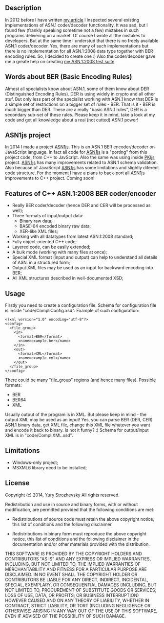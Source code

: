 ## Description

In 2012 before I have written [my article](http://www.strozhevsky.com/free_docs/asn1_in_simple_words.pdf) I inspected several existing implementations of ASN.1 coder/decoder functionality. It was sad, but I found few (frankly speaking sometime not a few) mistakes in such programs delivering on a market. Of course I wrote all the mistakes to developers. But at the same time I understud that there is no freely available ASN.1 coder/decoder. Yes, there are many of such implementations but there is no implementation for all ASN.1:2008 data type together with BER encoding rules. So, I decided to create one :) Also the coder/decoder gave me a greate help on creating [my ASN.1:2008 test suite](https://github.com/YuryStrozhevsky/ASN1-2008-free-test-suite). 

## Words about BER (Basic Encoding Rules)

Almost all specialists know about ASN.1, some of them know about DER (Distinguished Encoding Rules). DER is using widely in crypto and all other stuf. But only less part of the specialist working with ASN.1 know that DER is a simple set of restrictions on a bigger set of rules - BER. That is it - BER is much bigger than DER. These are a really "basic ASN.1 rules", DER is a secondary sub-set of these rules. Please keep it in mind, take a look at my code and get all knowledge about a real (not cutted) ASN.1 power!

## ASN1js project

In 2014 I made a project [ASN1js](https://github.com/GlobalSign/ASN1.js). This is an ASN.1 BER encoder/decoder on JavaScript language. In fact all code for [ASN1js](https://github.com/GlobalSign/ASN1.js) is a "porting" from this project code, from C++ to JavScript. Also the same was using inside [PKIjs](https://github.com/GlobalSign/PKI.js) project. [ASN1js](https://github.com/GlobalSign/ASN1.js) has many improvements related to ASN.1 schema validation. Also because of JavaScript [ASN1js](https://github.com/GlobalSign/ASN1.js) has some limitations and slightly diferent code structure. For the moment I have a plans to back-port all [ASN1js](https://github.com/GlobalSign/ASN1.js) improvements to C++ project. Coming soon!

## Features of C++ ASN.1:2008 BER coder/encoder

* Really BER coder/decoder (hence DER and CER will be processed as well);
* Three formats of input/output data:
  * Binary raw data;
  * BASE-64 encoded binary raw data;
  * XER-like XML files;
* Working with all datatypes from latest ASN.1:2008 standard;
* Fully object-oriented C++ code;
* Layered code, can be easily extended;
* A bulk mode (working with many files at once);
* Special XML format (input and output) can help to understand all details of ASN. in a structured form;
* Output XML files may be used as an input for backward encoding into BER;
* All XML structures described in well-documented XSD;

## Usage

Firstly you need to create a configuration file. Schema for configuration file is inside "code/CompliConfig.xsd". Example of such configuration:
```
<?xml version="1.0" encoding="utf-8"?>
<config>
  <file_group>
    <in>
      <format>BER</format>
      <name>example.ber</name>
    </in>
    <out>
      <format>XML</format>
      <name>example.xml</name>
    </out>
  </file_group>
</config>
```

There could be many "file_group" regions (and hence many files). Possible formats:
* BER
* BER64
* XML

Usually output of the program is in XML. But please keep in mind - the output XML may be used as an input! Yes, you can parse BER (DER, CER) ASN.1 binary data, get XML file, change this XML file whatever you want and encode it back to binary. Is not it funny? :) Schema for output/input XML is in "code/CompliXML.xsd".

## Limitations

* Windows-only project;
* MSXML6 library need to be installed;

## License

Copyright (c) 2014, [Yury Strozhevsky](http://www.strozhevsky.com/)
All rights reserved.

Redistribution and use in source and binary forms, with or without
modification, are permitted provided that the following conditions are met:

* Redistributions of source code must retain the above copyright notice, this
  list of conditions and the following disclaimer.

* Redistributions in binary form must reproduce the above copyright notice,
  this list of conditions and the following disclaimer in the documentation
  and/or other materials provided with the distribution.

THIS SOFTWARE IS PROVIDED BY THE COPYRIGHT HOLDERS AND CONTRIBUTORS "AS IS"
AND ANY EXPRESS OR IMPLIED WARRANTIES, INCLUDING, BUT NOT LIMITED TO, THE
IMPLIED WARRANTIES OF MERCHANTABILITY AND FITNESS FOR A PARTICULAR PURPOSE ARE
DISCLAIMED. IN NO EVENT SHALL THE COPYRIGHT HOLDER OR CONTRIBUTORS BE LIABLE
FOR ANY DIRECT, INDIRECT, INCIDENTAL, SPECIAL, EXEMPLARY, OR CONSEQUENTIAL
DAMAGES (INCLUDING, BUT NOT LIMITED TO, PROCUREMENT OF SUBSTITUTE GOODS OR
SERVICES; LOSS OF USE, DATA, OR PROFITS; OR BUSINESS INTERRUPTION) HOWEVER
CAUSED AND ON ANY THEORY OF LIABILITY, WHETHER IN CONTRACT, STRICT LIABILITY,
OR TORT (INCLUDING NEGLIGENCE OR OTHERWISE) ARISING IN ANY WAY OUT OF THE USE
OF THIS SOFTWARE, EVEN IF ADVISED OF THE POSSIBILITY OF SUCH DAMAGE.